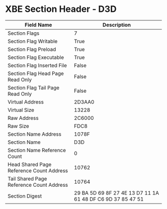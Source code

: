 # XBE Section Header - D3D

| Field Name | Description |
|---|---|
| Section Flags | 7 |
| Section Flag Writable | True |
| Section Flag Preload | True |
| Section Flag Executable | True |
| Section Flag Inserted File | False |
| Section Flag Head Page Read Only | False |
| Section Flag Tail Page Read Only | False |
| Virtual Address | 2D3AA0 |
| Virtual Size | 13228 |
| Raw Address | 2C6000 |
| Raw Size | FDC8 |
| Section Name Address | 1078F |
| Section Name | D3D |
| Section Name Reference Count | 0 |
| Head Shared Page Reference Count Address | 10762 |
| Tail Shared Page Reference Count Address | 10764 |
| Section Digest | 29 BA 5D 69 8F 27 4E 13 D7 11 1A 61 48 DF C6 9D 37 85 47 51 |
